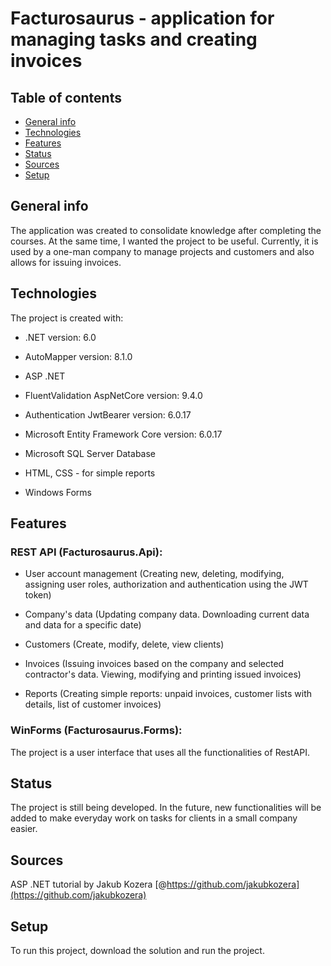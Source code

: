 # Facturosaurus - application for managing tasks and creating invoices

## Table of contents

* [General info](#general-info)
* [Technologies](#technologies)
* [Features](#features)
* [Status](#status)
* [Sources](#sources)
* [Setup](#setup)

  

## General info

The application was created to consolidate knowledge after completing the courses. At the same time, I wanted the project to be useful. Currently, it is used by a one-man company to manage projects and customers and also allows for issuing invoices.

## Technologies

The project is created with:

* .NET version: 6.0

* AutoMapper version: 8.1.0

* ASP .NET

* FluentValidation AspNetCore version: 9.4.0

* Authentication JwtBearer version: 6.0.17

* Microsoft Entity Framework Core version: 6.0.17

* Microsoft SQL Server Database

* HTML, CSS - for simple reports

* Windows Forms

  

## Features

###  REST API (Facturosaurus.Api):
-   User account management
	(Creating new, deleting, modifying, assigning user roles, authorization and authentication using the JWT token)

-   Company's data
	(Updating company data. Downloading current data and data for a specific date)

-   Customers
	(Create, modify, delete, view clients)

-   Invoices
	(Issuing invoices based on the company and selected contractor's data. Viewing, modifying and printing issued invoices)

-   Reports
	(Creating simple reports: unpaid invoices, customer lists with details, list of customer invoices)

###  WinForms (Facturosaurus.Forms):
The project is a user interface that uses all the functionalities of RestAPI.

  
  

## Status

The project is still being developed. In the future, new functionalities will be added to make everyday work on tasks for clients in a small company easier.

  

## Sources

ASP .NET tutorial by Jakub Kozera [@https://github.com/jakubkozera](https://github.com/jakubkozera)

  

## Setup

To run this project, download the solution and run the project.
